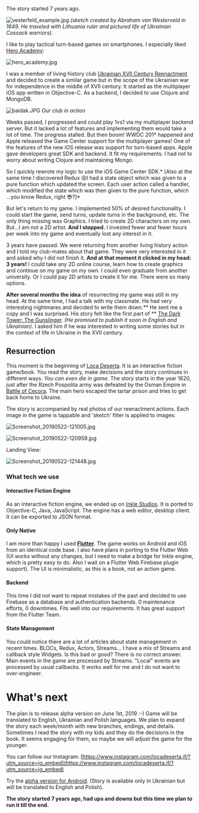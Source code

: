 The story started 7 years ago.

![vesterfeld_example.jpg](screen1.jpeg)
*(sketch created by Abraham van Westerveld in 1649. He traveled with Lithuania ruler and pictured life of Ukrainian Cossack warriors).*

I like to play tactical turn-based games on smartphones. I especially liked  [Hero Academy](https://www.metacritic.com/game/ios/hero-academy):

![hero_academy.jpg](screen2.jpeg)

I was a member of living history club  [Ukrainian XVII Century Reenactment](http://www.17c.org.ua/) and decided to create a similar game but in the scope of the Ukrainian war for independence in the middle of XVII century. It started as the multiplayer iOS app written in Objective-C. As a backend, I decided to use Clojure and MongoDB.


![baidak.JPG](screen3.jpeg)
*Our club in action*

Weeks passed, I progressed and could play 1vs1 via my multiplayer backend server. But it lacked a lot of features and implementing them would take a lot of time. The progress stalled. But then boom! WWDC 201* happened and Apple released the Game Center support for the multiplayer games! One of the features of the new iOS release was support for turn-based apps. Apple gave developers great SDK and backend. It fit my requirements. I had not to worry about writing Clojure and maintaining Mongo.

So I quickly rewrote my logic to use the iOS Game Center SDK.* [Also at the same time I discovered Redux 😝I had a state object which was given to a pure function which updated the screen. Each user action called a handler, which modified the state which was then given to the pure function, which ...you know Redux, right 😎?]*

But let's return to my game. I implemented 50% of desired functionality. I could start the game, send turns, update turns in the background, etc. The only thing missing was Graphics. I tried to create 2D characters on my own. But...I am not a 2D artist. **And I stopped.** I invested fewer and fewer hours per week into my game and eventually lost any interest in it.

3 years have passed. We were returning from another living history action and I told my club-mates about that game. They were very interested in it and asked why I did not finish it. **And at that moment it clicked in my head: 3 years!** I could take any 2D online course, learn how to create graphics and continue on my game on my own. I could even graduate from another university. Or I could pay 2D artists to create it for me. There were so many options.

**After several months the idea** of resurrecting my game was still in my head. At the same time, I had a talk with my classmate. He had very interesting nightmares and decided to write them down.** He sent me a copy and I was surprised. His story felt like the first part of **  [The Dark Tower: The Gunslinger](https://www.goodreads.com/book/show/43615.The_Gunslinger). *(He promised to publish it soon in English and Ukrainian)*. I asked him if he was interested in writing some stories but in the context of life in Ukraine in the XVII century.

## Resurrection
This moment is the beginning of [Loca Deserta](https://locadeserta.com/). It is an interactive fiction game/book. You read the story, make decisions and the story continues in different ways. *You can even die in game*. The story starts in the year 1620, just after the Rzech Pospolita army was defeated by the Osman Empire in [Battle of Cecora](https://en.wikipedia.org/wiki/Battle_of_Cecora_(1620)). The main hero escaped the tartar prison and tries to get back home to Ukraine.

The story is accompanied by real photos of our reenactment actions. Each image in the game is tappable and 'sketch' filter is applied to images:

![Screenshot_20190522-121005.jpg](screen3.jpeg)

![Screenshot_20190522-120959.jpg](screen4.jpeg)

Landing View:

![Screenshot_20190522-121448.jpg](screen5.jpeg)

### What tech we use

#### Interactive Fiction Engine
As an interactive fiction engine, we ended up on [Inkle Studios](https://www.inklestudios.com/ink/web-tutorial/). It is ported to Objective-C, Java, JavaScript. The engine has a web editor, desktop client. It can be exported to JSON format.

#### Only Native
I am more than happy I used  [**Flutter**](https://flutter.dev/). The game works on Android and iOS from an identical code base. I also have plans in porting to the Flutter Web (UI works without any changes, but I need to make a bridge for Inkle engine, which is pretty easy to do. Also I wait on a Flutter Web Firebase plugin support).
The UI is minimalistic, as this is a book, not an action game.

#### Backend
This time I did not want to repeat mistakes of the past and decided to use Firebase as a database and authentication backends. 0 maintenance efforts, 0 downtimes. Fits well into our requirements. It has great support from the Flutter Team.

#### State Management
You could notice there are a lot of articles about state management in recent times. BLOCs, Redux, Actors, Streams... I have a mix of Streams and callback style Widgets. Is this bad or good? There is no correct answer. Main events in the game are processed by Streams. "Local" events are processed by usual callbacks. It works well for me and I do not want to over-engineer.

# What's next
The plan is to release alpha version on June 1st, 2019 :-) Game will be translated to English, Ukrainian and Polish languages.
We plan to expand the story each week/month with new branches, endings, and details. Sometimes I read the story with my kids and they do the decisions in the book. It seems engaging for them, so maybe we will adjust the game for the younger.

You can follow our Instagram:  [https://www.instagram.com/locadeserta.if/?utm_source=ig_embed](https://www.instagram.com/locadeserta.if/?utm_source=ig_embed)

Try the [alpha version for Android](https://play.google.com/apps/testing/gladimdim.locadeserta). (Story is available only in Ukrainian but will be translated to English and Polish).

**The story started 7 years ago, had ups and downs but this time we plan to run it till the end.**
